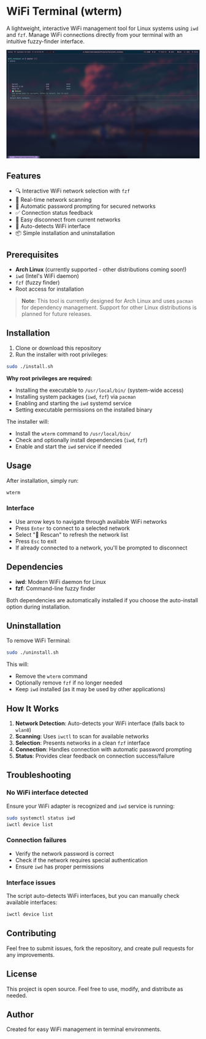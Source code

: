 # WiFi Terminal (wterm)

A lightweight, interactive WiFi management tool for Linux systems using `iwd` and `fzf`. Manage WiFi connections directly from your terminal with an intuitive fuzzy-finder interface.

![wterm Screenshot](assets/wterm.png)

## Features

- 🔍 Interactive WiFi network selection with `fzf`
- 🔄 Real-time network scanning
- 🔐 Automatic password prompting for secured networks
- ✅ Connection status feedback
- 🔌 Easy disconnect from current networks
- 🚀 Auto-detects WiFi interface
- 📦 Simple installation and uninstallation

## Prerequisites

- **Arch Linux** (currently supported - other distributions coming soon!)
- `iwd` (Intel's WiFi daemon)
- `fzf` (fuzzy finder)
- Root access for installation

> **Note**: This tool is currently designed for Arch Linux and uses `pacman` for dependency management. Support for other Linux distributions is planned for future releases.

## Installation

1. Clone or download this repository
2. Run the installer with root privileges:

```bash
sudo ./install.sh
```

**Why root privileges are required:**
- Installing the executable to `/usr/local/bin/` (system-wide access)
- Installing system packages (`iwd`, `fzf`) via `pacman`
- Enabling and starting the `iwd` systemd service
- Setting executable permissions on the installed binary

The installer will:
- Install the `wterm` command to `/usr/local/bin/`
- Check and optionally install dependencies (`iwd`, `fzf`)
- Enable and start the `iwd` service if needed

## Usage

After installation, simply run:

```bash
wterm
```

### Interface

- Use arrow keys to navigate through available WiFi networks
- Press `Enter` to connect to a selected network
- Select "🔄 Rescan" to refresh the network list
- Press `Esc` to exit
- If already connected to a network, you'll be prompted to disconnect

## Dependencies

- **iwd**: Modern WiFi daemon for Linux
- **fzf**: Command-line fuzzy finder

Both dependencies are automatically installed if you choose the auto-install option during installation.

## Uninstallation

To remove WiFi Terminal:

```bash
sudo ./uninstall.sh
```

This will:
- Remove the `wterm` command
- Optionally remove `fzf` if no longer needed
- Keep `iwd` installed (as it may be used by other applications)

## How It Works

1. **Network Detection**: Auto-detects your WiFi interface (falls back to `wlan0`)
2. **Scanning**: Uses `iwctl` to scan for available networks
3. **Selection**: Presents networks in a clean `fzf` interface
4. **Connection**: Handles connection with automatic password prompting
5. **Status**: Provides clear feedback on connection success/failure

## Troubleshooting

### No WiFi interface detected
Ensure your WiFi adapter is recognized and `iwd` service is running:
```bash
sudo systemctl status iwd
iwctl device list
```

### Connection failures
- Verify the network password is correct
- Check if the network requires special authentication
- Ensure `iwd` has proper permissions

### Interface issues
The script auto-detects WiFi interfaces, but you can manually check available interfaces:
```bash
iwctl device list
```

## Contributing

Feel free to submit issues, fork the repository, and create pull requests for any improvements.

## License

This project is open source. Feel free to use, modify, and distribute as needed.

## Author

Created for easy WiFi management in terminal environments.